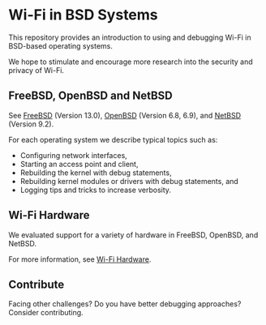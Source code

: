 # Wi-Fi in BSD Systems

This repository provides an introduction to using and debugging Wi-Fi in BSD-based operating systems.

We hope to stimulate and encourage more research into the security and privacy of Wi-Fi.

## FreeBSD, OpenBSD and NetBSD

See [FreeBSD](freebsd) (Version 13.0), [OpenBSD](openbsd) (Version 6.8, 6.9), and [NetBSD](netbsd) (Version 9.2).

For each operating system we describe typical topics such as:
- Configuring network interfaces,
- Starting an access point and client,
- Rebuilding the kernel with debug statements,
- Rebuilding kernel modules or drivers with debug statements, and
- Logging tips and tricks to increase verbosity.

## Wi-Fi Hardware

We evaluated support for a variety of hardware in FreeBSD, OpenBSD, and NetBSD.

For more information, see [Wi-Fi Hardware](HARDWARE.md).

## Contribute

Facing other challenges? Do you have better debugging approaches? Consider contributing.

